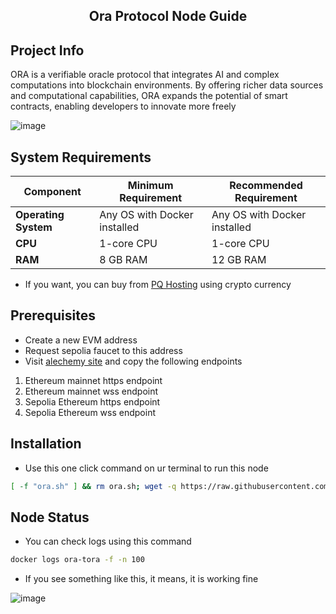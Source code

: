 <h2 align=center>Ora Protocol Node Guide</h2>

## Project Info

ORA is a verifiable oracle protocol that integrates AI and complex computations into blockchain environments. By offering richer data sources and computational capabilities, ORA expands the potential of smart contracts, enabling developers to innovate more freely

![image](https://github.com/user-attachments/assets/0c21b43f-f7b7-40d6-bc70-98afd857818c)


## System Requirements

| Component        | Minimum Requirement        | Recommended Requirement  |
|------------------|----------------------------|--------------------------|
| **Operating System** | Any OS with Docker installed | Any OS with Docker installed |
| **CPU**           | 1-core CPU                 | 1-core CPU               |
| **RAM**           | 8 GB RAM                   | 12 GB RAM                |

- If you want, you can buy from [PQ Hosting](https://pq.hosting/?from=622403&lang=en) using crypto currency

## Prerequisites

- Create a new EVM address
- Request sepolia faucet to this address
- Visit [alechemy site](https://dashboard.alchemy.com/apps) and copy the following endpoints 
1. Ethereum mainnet https endpoint 
2. Ethereum mainnet wss endpoint
3. Sepolia Ethereum https endpoint
4. Sepolia Ethereum wss endpoint

## Installation
- Use this one click command on ur terminal to run this node
```bash
[ -f "ora.sh" ] && rm ora.sh; wget -q https://raw.githubusercontent.com/dxzenith/Ora-Protocol-Node/main/ora.sh && chmod +x ora.sh && ./ora.sh
```
## Node Status

- You can check logs using this command
```bash
docker logs ora-tora -f -n 100
```
- If you see something like this, it means, it is working fine

![image](https://github.com/user-attachments/assets/d0f46d5f-159d-40a4-8cf7-21111f899a6f)
